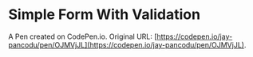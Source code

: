 # Simple Form With Validation

A Pen created on CodePen.io. Original URL: [https://codepen.io/jay-pancodu/pen/OJMVjJL](https://codepen.io/jay-pancodu/pen/OJMVjJL).


